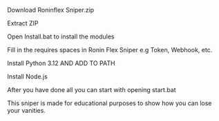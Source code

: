 Download Roninflex Sniper.zip

Extract ZIP

Open Install.bat to install the modules

Fill in the requires spaces in Ronin Flex Sniper e.g Token, Webhook, etc.

Install Python 3.12 AND ADD TO PATH

Install Node.js

After you have done all you can start with opening start.bat

This sniper is made for educational purposes to show how you can lose your vanities.
